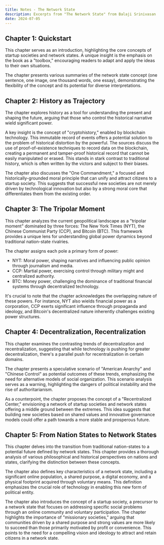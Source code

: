 ```yaml
---
title: Notes - The Network State
description: Excerpts from "The Network State" from Balaji Srinivasan
date: 2024-07-05
---
```


## Chapter 1: Quickstart

This chapter serves as an introduction, highlighting the core concepts of startup societies and network states. A unique insight is the emphasis on the book as a "toolbox," encouraging readers to adapt and apply the ideas to their own situations.

The chapter presents various summaries of the network state concept (one sentence, one image, one thousand words, one essay), demonstrating the flexibility of the concept and its potential for diverse interpretations.

## Chapter 2: History as Trajectory

The chapter explores history as a tool for understanding the present and shaping the future, arguing that those who control the historical narrative wield significant power.

A key insight is the concept of "cryptohistory," enabled by blockchain technology.  This immutable record of events offers a potential solution to the problem of historical distortion by the powerful.  The sources discuss the use of  proof-of-existence techniques  to record data on the blockchain, creating a permanent and tamper-proof historical record that cannot be easily manipulated or erased. This stands in stark contrast to traditional history, which is often written by the victors and subject to their biases.

The chapter also discusses the "One Commandment," a focused and historically-grounded moral principle that can unify and attract citizens to a startup society. This suggests that successful new societies are not merely driven by technological innovation but also by a strong moral core that differentiates them from the existing order.

## Chapter 3: The Tripolar Moment

This chapter analyzes the current geopolitical landscape as a "tripolar moment" dominated by three forces: The New York Times (NYT), the Chinese Communist Party (CCP), and Bitcoin (BTC). This framework provides a unique lens for understanding global power dynamics beyond traditional nation-state rivalries.

The chapter assigns each pole a primary form of power:
* NYT: Moral power, shaping narratives and influencing public opinion through journalism and media.
* CCP: Martial power, exercising control through military might and centralized authority.
* BTC: Money power, challenging the dominance of traditional financial systems through decentralized technology.

It's crucial to note that the chapter acknowledges the overlapping nature of these powers. For instance, NYT also wields financial power as a corporation, CCP exerts significant influence through propaganda and ideology, and Bitcoin's decentralized nature inherently challenges existing power structures.

## Chapter 4: Decentralization, Recentralization

This chapter examines the contrasting trends of decentralization and recentralization, suggesting that while technology is pushing for greater decentralization, there's a parallel push for recentralization in certain domains.

The chapter presents a speculative scenario of "American Anarchy" and "Chinese Control" as potential outcomes of these trends, emphasizing the need for alternative models of social organization. This scenario analysis serves as a warning, highlighting the dangers of political instability and the rise of authoritarianism.

As a counterpoint, the chapter proposes the concept of a "Recentralized Center," envisioning a network of startup societies and network states offering a middle ground between the extremes. This idea suggests that building new societies based on shared values and innovative governance models could offer a path towards a more stable and prosperous future.

## Chapter 5: From Nation States to Network States

This chapter delves into the transition from traditional nation-states to a potential future defined by network states.  This chapter provides a thorough analysis of various philosophical and historical perspectives on nations and states, clarifying the distinction between these concepts.

The chapter also defines key characteristics of a network state, including a significant online population, a shared purpose, a digital economy, and a physical footprint acquired through voluntary means. This definition emphasizes the crucial role of technology in enabling this new form of political entity.

The chapter also introduces the concept of a startup society, a precursor to a network state that focuses on addressing specific social problems through an online community and voluntary participation. The chapter highlights the importance of "missionary societies," arguing that communities driven by a shared purpose and strong values are more likely to succeed than those primarily motivated by profit or convenience. This points to the need for a compelling vision and ideology to attract and retain citizens in a network state.